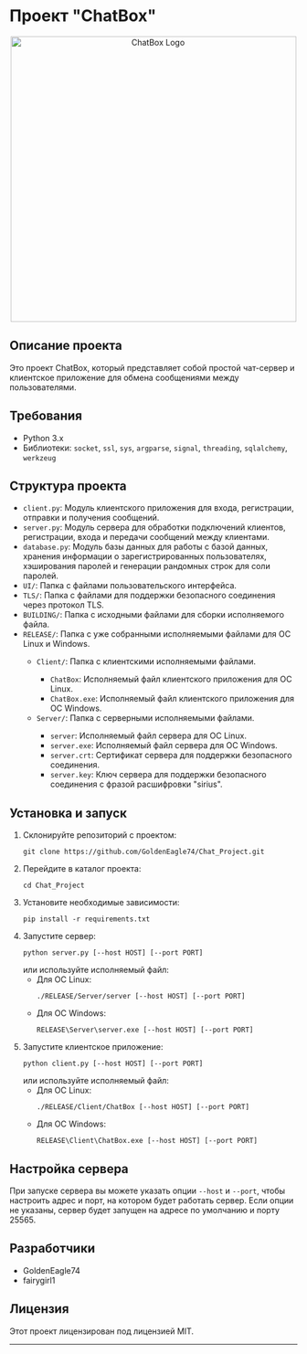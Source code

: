 <!DOCTYPE html>
<html>
<body>
  <h1>Проект "ChatBox"</h1>
  <div align='center'>
    <img align="center" alt="ChatBox Logo" width="500" src="https://i.imgur.com/uTJjC0B.jpg">
  </div>
  <h2>Описание проекта</h2>
  <p>Это проект ChatBox, который представляет собой простой чат-сервер и клиентское приложение для обмена сообщениями между пользователями.</p>
  
  <h2>Требования</h2>
  <ul>
    <li>Python 3.x</li>
    <li>Библиотеки: <code>socket</code>, <code>ssl</code>, <code>sys</code>, <code>argparse</code>, <code>signal</code>, <code>threading</code>, <code>sqlalchemy</code>, <code>werkzeug</code></li>
  </ul>

  <h2>Структура проекта</h2>
  <ul>
    <li><code>client.py</code>: Модуль клиентского приложения для входа, регистрации, отправки и получения сообщений.</li>
    <li><code>server.py</code>: Модуль сервера для обработки подключений клиентов, регистрации, входа и передачи сообщений между клиентами.</li>
    <li><code>database.py</code>: Модуль базы данных для работы с базой данных, хранения информации о зарегистрированных пользователях, хэширования паролей и генерации рандомных строк для соли паролей.</li>
    <li><code>UI/</code>: Папка с файлами пользовательского интерфейса.</li>
    <li><code>TLS/</code>: Папка с файлами для поддержки безопасного соединения через протокол TLS.</li>
    <li><code>BUILDING/</code>: Папка с исходными файлами для сборки исполняемого файла.</li>
    <li><code>RELEASE/</code>: Папка с уже собранными исполняемыми файлами для ОС Linux и Windows.</li>
    <ul>
      <li><code>Client/</code>: Папка с клиентскими исполняемыми файлами.</li>
      <ul>
        <li><code>ChatBox</code>: Исполняемый файл клиентского приложения для ОС Linux.</li>
        <li><code>ChatBox.exe</code>: Исполняемый файл клиентского приложения для ОС Windows.</li>
      </ul>
      <li><code>Server/</code>: Папка с серверными исполняемыми файлами.</li>
      <ul>
        <li><code>server</code>: Исполняемый файл сервера для ОС Linux.</li>
        <li><code>server.exe</code>: Исполняемый файл сервера для ОС Windows.</li>
        <li><code>server.crt</code>: Сертификат сервера для поддержки безопасного соединения.</li>
        <li><code>server.key</code>: Ключ сервера для поддержки безопасного соединения с фразой расшифровки "sirius".</li>
      </ul>
    </ul>
  </ul>

  <h2>Установка и запуск</h2>
  <ol>
    <li>Склонируйте репозиторий с проектом:
      <pre><code>git clone https://github.com/GoldenEagle74/Chat_Project.git</code></pre>
    </li>
    <li>Перейдите в каталог проекта:
      <pre><code>cd Chat_Project</code></pre>
    </li>
    <li>Установите необходимые зависимости:
      <pre><code>pip install -r requirements.txt</code></pre>
    </li>
    <li>Запустите сервер:
      <pre><code>python server.py [--host HOST] [--port PORT]</code></pre>
      или используйте исполняемый файл:
      <ul>
        <li>Для ОС Linux:
          <pre><code>./RELEASE/Server/server [--host HOST] [--port PORT]</code></pre>
        </li>
        <li>Для ОС Windows:
          <pre><code>RELEASE\Server\server.exe [--host HOST] [--port PORT]</code></pre>
        </li>
      </ul>
    </li>
    <li>Запустите клиентское приложение:
      <pre><code>python client.py [--host HOST] [--port PORT]</code></pre>
      или используйте исполняемый файл:
      <ul>
        <li>Для ОС Linux:
          <pre><code>./RELEASE/Client/ChatBox [--host HOST] [--port PORT]</code></pre>
        </li>
        <li>Для ОС Windows:
          <pre><code>RELEASE\Client\ChatBox.exe [--host HOST] [--port PORT]</code></pre>
        </li>
      </ul>
    </li>
  </ol>

  <h2>Настройка сервера</h2>
  <p>При запуске сервера вы можете указать опции <code>--host</code> и <code>--port</code>, чтобы настроить адрес и порт, на котором будет работать сервер. Если опции не указаны, сервер будет запущен на адресе по умолчанию и порту 25565.</p>

  <h2>Разработчики</h2>
  <ul>
    <li>GoldenEagle74</li>
    <li>fairygirl1</li>
  </ul>

  <h2>Лицензия</h2>
  <p>Этот проект лицензирован под лицензией MIT.</p>

  <hr>
</body>
</html>
